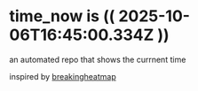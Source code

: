 # time_now is (( 2025-10-06T16:45:00.334Z ))

an automated repo that shows the currnent time

inspired by [breakingheatmap](https://github.com/breakingheatmap/breakingheatmap)
